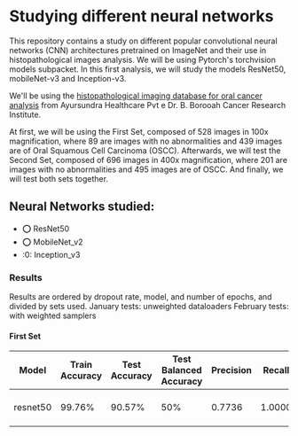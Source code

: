 # Studying different neural networks

This repository contains a study on different popular convolutional neural networks (CNN) architectures pretrained on ImageNet and their use in histopathological images analysis. We will be using Pytorch's torchvision models subpacket. In this first analysis, we will study the models ResNet50, mobileNet-v3 and Inception-v3.

We'll be using the [histopathological imaging database for oral cancer analysis](https://www.ncbi.nlm.nih.gov/pmc/articles/PMC6994517/) from Ayursundra Healthcare Pvt e Dr. B. Borooah Cancer Research Institute. 

At first, we will be using the First Set, composed of 528 images in 100x magnification, where 89 are images with no abnormalities and 439 images are of Oral Squamous Cell Carcinoma (OSCC). Afterwards, we will test the Second Set, composed of 696 images in 400x magnification, where 201 are images with no abnormalities and 495 images are of OSCC. And finally, we will test both sets together.

## Neural Networks studied:

+ :o: ResNet50
+ :o: MobileNet_v2
+ :0: Inception_v3

### Results

Results are ordered by dropout rate, model, and number of epochs, and divided by sets used. 
January tests: unweighted dataloaders 
February tests: with weighted samplers

#### First Set

|Model|Train Accuracy|Test Accuracy|Test Balanced Accuracy|Precision|Recall|F1|Date|Version|Epoch|LR|Dropout|
|---|---|---|---|---|---|---|---|---|---|---|---|
|resnet50|99.76%|90.57%|50%|0.7736|1.0000|0.8723|05-02-2021|1|200|0.0001|0.5|
